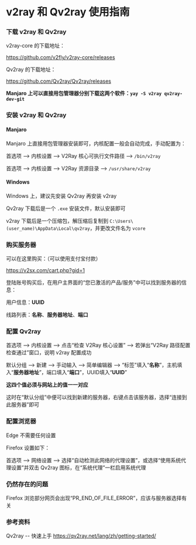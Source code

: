 # v2ray 和 Qv2ray 使用指南 

### 下载 v2ray 和 Qv2ray

v2ray-core 的下载地址：

https://github.com/v2fly/v2ray-core/releases

Qv2ray 的下载地址：

https://github.com/Qv2ray/Qv2ray/releases

**Manjaro 上可以直接用包管理器分别下载这两个软件：`yay -S v2ray qv2ray-dev-git`**

### 安装 v2ray 和 Qv2ray

#### Manjaro

Manjaro 上直接用包管理器安装即可，内核配置一般会自动完成，手动配置为：

首选项 --> 内核设置 --> V2Ray 核心可执行文件路径 --> `/bin/v2ray`

首选项 --> 内核设置 --> V2Ray 资源目录 --> `/usr/share/v2ray`

#### Windows

Windows 上，建议先安装 Qv2ray 再安装 v2ray

Qv2ray 下载后是一个 `.exe` 安装文件，默认安装即可

v2ray 下载后是一个压缩包，解压缩后复制到 `C:\Users\(user_name)\AppData\Local\qv2ray`，并更改文件名为 `vcore`

### 购买服务器

可以在这里购买：（可以使用支付宝付款）

https://v2sx.com/cart.php?gid=1

登陆账号购买后，在用户主界面的“您已激活的产品/服务”中可以找到服务器的信息：

用户信息：**UUID**

线路列表：**名称**、**服务器地址**、**端口**

### 配置 Qv2ray

首选项 --> 内核设置 --> 点击“检查 V2Ray 核心设置” --> 若弹出“V2Ray 路径配置检查通过”窗口，说明 v2ray 配置成功

默认分组 --> 新建 --> 手动输入 --> 简单编辑器 --> “标签”填入“**名称**”，主机填入“**服务器地址**”，端口填入“**端口**”，UUID填入“**UUID**”

**这四个值必须与网站上的值一一对应**

这时在“默认分组”中便可以找到新建的服务器，右键点击该服务器，选择“连接到此服务器”即可

### 配置浏览器

Edge 不需要任何设置

Firefox 设置如下：

首选项 --> 网络设置 --> 选择“自动检测此网络的代理设置”，或选择“使用系统代理设置”并双击 Qv2ray 图标，在“系统代理”一栏启用系统代理

### 仍然存在的问题

Firefox 浏览部分网页会出现“PR_END_OF_FILE_ERROR”，应该与服务器选择有关

### 参考资料

Qv2ray -- 快速上手
https://qv2ray.net/lang/zh/getting-started/
